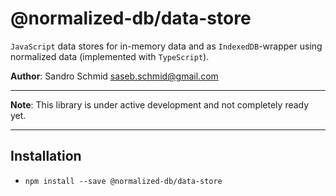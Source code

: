 # @normalized-db/data-store

`JavaScript` data stores for in-memory data and as `IndexedDB`-wrapper using normalized data (implemented with `TypeScript`).

**Author**: Sandro Schmid <saseb.schmid@gmail.com>

---

**Note**: This library is under active development and not completely ready yet.

---

## Installation

 - `npm install --save @normalized-db/data-store`
